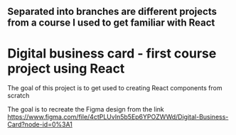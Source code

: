 ## Separated into branches are different projects from a course I used to get familiar with React

# Digital business card - first course project using React
The goal of this project is to get used to creating React components from scratch

The goal is to recreate the Figma design from the link https://www.figma.com/file/4ctPLUvIn5b5Ep6YPOZWWd/Digital-Business-Card?node-id=0%3A1

